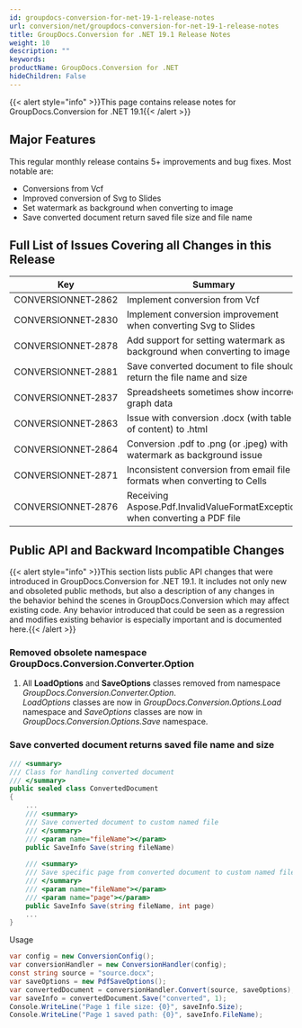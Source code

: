 ```yaml
---
id: groupdocs-conversion-for-net-19-1-release-notes
url: conversion/net/groupdocs-conversion-for-net-19-1-release-notes
title: GroupDocs.Conversion for .NET 19.1 Release Notes
weight: 10
description: ""
keywords: 
productName: GroupDocs.Conversion for .NET
hideChildren: False
---
```

{{< alert style="info" >}}This page contains release notes for GroupDocs.Conversion for .NET 19.1{{< /alert >}}

## Major Features

This regular monthly release contains 5+ improvements and bug fixes. Most notable are: 

*   Conversions from Vcf
*   Improved conversion of Svg to Slides
*   Set watermark as background when converting to image
*   Save converted document return saved file size and file name

## Full List of Issues Covering all Changes in this Release

| Key | Summary | Category |
| --- | --- | --- |
| CONVERSIONNET&#8209;2862 | Implement conversion from Vcf | Feature |
| CONVERSIONNET&#8209;2830 | Implement conversion improvement when converting Svg to Slides | Improvement |
| CONVERSIONNET&#8209;2878 | Add support for setting watermark as background when converting to image | Improvement |
| CONVERSIONNET&#8209;2881 | Save converted document to file should return the file name and size | Improvement |
| CONVERSIONNET&#8209;2837 | Spreadsheets sometimes show incorrect graph data | Fix |
| CONVERSIONNET&#8209;2863 | Issue with conversion .docx (with table of content) to .html | Fix |
| CONVERSIONNET&#8209;2864 | Conversion .pdf to .png (or .jpeg) with watermark as background issue | Fix |
| CONVERSIONNET&#8209;2871 | Inconsistent conversion from email file formats when converting to Cells | Fix |
| CONVERSIONNET&#8209;2876 | Receiving Aspose.Pdf.InvalidValueFormatException when converting a PDF file | Fix |

## Public API and Backward Incompatible Changes

{{< alert style="info" >}}This section lists public API changes that were introduced in GroupDocs.Conversion for .NET 19.1. It includes not only new and obsoleted public methods, but also a description of any changes in the behavior behind the scenes in GroupDocs.Conversion which may affect existing code. Any behavior introduced that could be seen as a regression and modifies existing behavior is especially important and is documented here.{{< /alert >}}

### Removed obsolete namespace GroupDocs.Conversion.Converter.Option

1.  All **LoadOptions** and **SaveOptions** classes removed from namespace *GroupDocs.Conversion.Converter.Option*.  
    *LoadOptions* classes are now in *GroupDocs.Conversion.Options.Load* namespace and *SaveOptions* classes are now in *GroupDocs.Conversion.Options.Save* namespace.

### Save converted document returns saved file name and size

```csharp
/// <summary>
/// Class for handling converted document
/// </summary>
public sealed class ConvertedDocument
{
    ...
    /// <summary>
    /// Save converted document to custom named file
    /// </summary>
    /// <param name="fileName"></param>
    public SaveInfo Save(string fileName)
 
    /// <summary>
    /// Save specific page from converted document to custom named file
    /// </summary>
    /// <param name="fileName"></param>
    /// <param name="page"></param>
    public SaveInfo Save(string fileName, int page)
    ...
}
```

Usage

```csharp
var config = new ConversionConfig();
var conversionHandler = new ConversionHandler(config);
const string source = "source.docx";
var saveOptions = new PdfSaveOptions();
var convertedDocument = conversionHandler.Convert(source, saveOptions);
var saveInfo = convertedDocument.Save("converted", 1);
Console.WriteLine("Page 1 file size: {0}", saveInfo.Size);
Console.WriteLine("Page 1 saved path: {0}", saveInfo.FileName);
```
